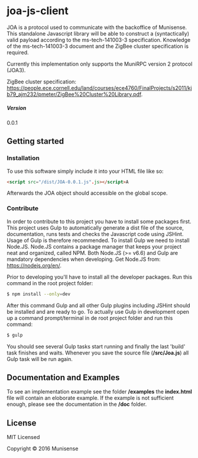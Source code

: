 # joa-js-client
JOA is a protocol used to communicate with the backoffice of Munisense. This standalone Javascript library will be able to construct a (syntactically) valid payload according to the ms-tech-141003-3 specification. Knowledge of the ms-tech-141003-3 document and the ZigBee cluster specification is required. 

Currently this implementation only supports the MuniRPC version 2 protocol (JOA3).

ZigBee cluster specification: https://people.ece.cornell.edu/land/courses/ece4760/FinalProjects/s2011/kjb79_ajm232/pmeter/ZigBee%20Cluster%20Library.pdf.
##### Version
0.0.1
## Getting started
### Installation
To use this software simply include it into your HTML file like so:
```html
<script src="/dist/JOA-0.0.1.js".js></script>A
```
Afterwards the JOA object should accessible on the global scope.
### Contribute
In order to contribute to this project you have to install some packages first. This project uses Gulp to automatically generate a dist file of the source, documentation, runs tests and checks the Javascript code using JSHint. Usage of Gulp is therefore recommended. To install Gulp we need to install Node.JS. Node.JS contains a package manager that keeps your project neat and organized, called NPM. Both Node.JS (>= v6.6) and Gulp are mandatory dependencies when developing. Get Node.JS from: https://nodejs.org/en/.

Prior to developing you'll have to install all the developer packages. Run this command in the root project folder:
```sh
$ npm install --only=dev
```
After this command Gulp and all other Gulp plugins including JSHint should be installed and are ready to go. To actually use Gulp in development open up a command prompt/terminal in de root project folder and run this command:
```sh
$ gulp
```
You should see several Gulp tasks start running and finally the last 'build' task finishes and waits. Whenever you save the source file (**/src/Joa.js**) all Gulp task will be run again.
## Documentation and Examples
To see an implementation example see the folder **/examples** the **index.html** file will contain an eloborate example. If the example is not sufficient enough, please see the documentation in the **/doc** folder.
## License
MIT Licensed

Copyright © 2016 Munisense